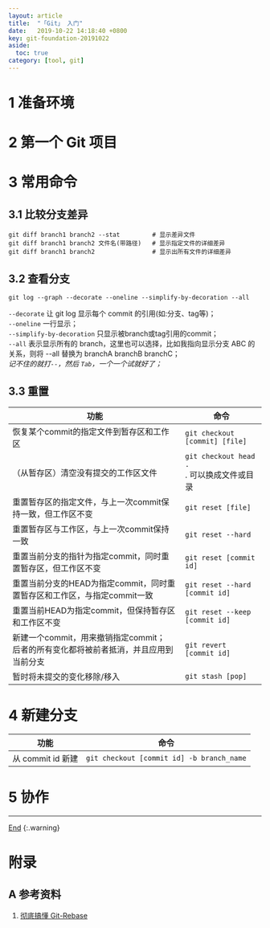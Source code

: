 ```yaml
---
layout: article
title:  "「Git」 入门"
date:   2019-10-22 14:18:40 +0800
key: git-foundation-20191022
aside:
  toc: true
category: [tool, git]
---
```

<span id='head'></span>  
<!--more-->
# 1 准备环境

# 2 第一个 Git 项目

# 3 常用命令
## 3.1 比较分支差异
```shell
git diff branch1 branch2 --stat         # 显示差异文件
git diff branch1 branch2 文件名(带路径)   # 显示指定文件的详细差异
git diff branch1 branch2                # 显示出所有文件的详细差异
```   

## 3.2 查看分支
```shell
git log --graph --decorate --oneline --simplify-by-decoration --all
```
`--decorate` 让 git log 显示每个 commit 的引用(如:分支、tag等)；     
`--oneline` 一行显示；     
`--simplify-by-decoration` 只显示被branch或tag引用的commit；     
`--all` 表示显示所有的 branch，这里也可以选择，比如我指向显示分支 ABC 的关系，则将 --all 替换为 branchA branchB branchC；    
*记不住的就打`--`，然后 `Tab`，一个一个试就好了；*    

## 3.3 重置

| 功能 | 命令 |
| --- | --- |
| 恢复某个commit的指定文件到暂存区和工作区 | `git checkout [commit] [file]` |
| （从暂存区）清空没有提交的工作区文件 | `git checkout head .`<br>. 可以换成文件或目录 |
| 重置暂存区的指定文件，与上一次commit保持一致，但工作区不变 | `git reset [file]` |   
| 重置暂存区与工作区，与上一次commit保持一致   | `git reset --hard` |
| 重置当前分支的指针为指定commit，同时重置暂存区，但工作区不变 | `git reset [commit id]` |  
| 重置当前分支的HEAD为指定commit，同时重置暂存区和工作区，与指定commit一致     |`git reset --hard [commit id]` |
| 重置当前HEAD为指定commit，但保持暂存区和工作区不变 |`git reset --keep [commit id]` |
| 新建一个commit，用来撤销指定commit；<br>后者的所有变化都将被前者抵消，并且应用到当前分支 |`git revert [commit id]` |  
| 暂时将未提交的变化移除/移入   | `git stash [pop]`  |


# 4 新建分支

| 功能 | 命令 |
| --- | --- |
| 从 commit id 新建 |  `git checkout [commit id] -b branch_name` |   

# 5 协作

-------------------  
[End](#head)
{:.warning}  

# 附录
## A 参考资料
1. [彻底搞懂 Git-Rebase](http://jartto.wang/2018/12/11/git-rebase/)    
